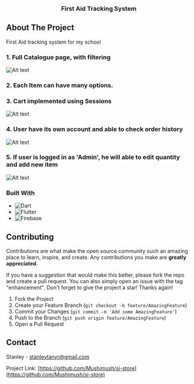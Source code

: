 
<!-- PROJECT LOGO -->
<br />
<div align="center">
  <h3 align="center">First Aid Tracking System</h3>
</div>

<!-- ABOUT THE PROJECT -->
## About The Project
First Aid tracking system for my school

### 1. Full Catalogue page, with filtering
![Alt text](image.png)
### 2. Each Item can have many options. 
### 3. Cart implemented using Sessions
![Alt text](image-2.png)
### 4. User have its own account and able to check order history
![Alt text](image-3.png)
### 5. If user is logged in as 'Admin', he will able to edit quantity and add new item
![Alt text](image-4.png)

### Built With

* ![Dart](https://img.shields.io/badge/dart-%230175C2.svg?style=for-the-badge&logo=dart&logoColor=white)
* ![Flutter](https://img.shields.io/badge/Flutter-%2302569B.svg?style=for-the-badge&logo=Flutter&logoColor=white)
* ![Firebase](https://img.shields.io/badge/Firebase-039BE5?style=for-the-badge&logo=Firebase&logoColor=white)


<!-- CONTRIBUTING -->
## Contributing

Contributions are what make the open source community such an amazing place to learn, inspire, and create. Any contributions you make are **greatly appreciated**.

If you have a suggestion that would make this better, please fork the repo and create a pull request. You can also simply open an issue with the tag "enhancement".
Don't forget to give the project a star! Thanks again!

1. Fork the Project
2. Create your Feature Branch (`git checkout -b feature/AmazingFeature`)
3. Commit your Changes (`git commit -m 'Add some AmazingFeature'`)
4. Push to the Branch (`git push origin feature/AmazingFeature`)
5. Open a Pull Request


<!-- CONTACT -->
## Contact

Stanley - [stanleytanyr@gmail.com](stanleytanyr@gmail.com)

Project Link: [https://github.com/Mushimush/sj-store](https://github.com/Mushimush/sj-store)


